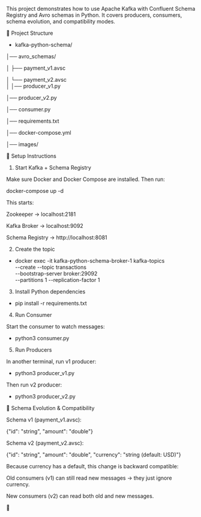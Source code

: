 This project demonstrates how to use Apache Kafka with Confluent Schema Registry and Avro schemas in Python.
It covers producers, consumers, schema evolution, and compatibility modes.

📂 Project Structure
- kafka-python-schema/
  
│── avro_schemas/

│   ├── payment_v1.avsc   

│   └── payment_v2.avsc         
│
│── producer_v1.py       

│── producer_v2.py    

│── consumer.py       

│── requirements.txt  

│── docker-compose.yml      

│── images/                     


🚀 Setup Instructions

1. Start Kafka + Schema Registry

Make sure Docker and Docker Compose are installed. Then run:

docker-compose up -d


This starts:

Zookeeper → localhost:2181

Kafka Broker → localhost:9092

Schema Registry → http://localhost:8081


2. Create the topic
- docker exec -it kafka-python-schema-broker-1 kafka-topics \
  --create --topic transactions \
  --bootstrap-server broker:29092 \
  --partitions 1 --replication-factor 1


3. Install Python dependencies
- pip install -r requirements.txt

4. Run Consumer

Start the consumer to watch messages:

- python3 consumer.py

5. Run Producers

In another terminal, run v1 producer:

- python3 producer_v1.py


Then run v2 producer:

- python3 producer_v2.py

📜 Schema Evolution & Compatibility

Schema v1 (payment_v1.avsc):

{"id": "string", "amount": "double"}


Schema v2 (payment_v2.avsc):

{"id": "string", "amount": "double", "currency": "string (default: USD)"}


Because currency has a default, this change is backward compatible:

Old consumers (v1) can still read new messages → they just ignore currency.

New consumers (v2) can read both old and new messages.

🔑
